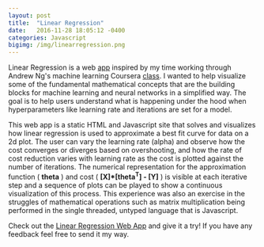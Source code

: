 ```yaml
---
layout: post
title:  "Linear Regression"
date:   2016-11-28 18:05:12 -0400
categories: Javascript
bigimg: /img/linearregression.png
---
```

Linear Regression is a web [app][linear-regression] inspired by my time working through Andrew Ng's machine learning Coursera [class](https://www.coursera.org/learn/machine-learning). I wanted to help visualize some of the fundamental mathematical concepts that are the building blocks for machine learning and neural networks in a simplified way. The goal is to help users understand what is happening under the hood when hyperparameters like learning rate and iterations are set for a model.


This web app is a static HTML and Javascript site that solves and visualizes how linear regression is used to approximate a best fit curve for data on a 2d plot. The user can vary the learning rate (alpha) and observe how the cost converges or diverges based on overshooting, and how the rate of cost reduction varies with learning rate as the cost is plotted against the number of iterations. The numerical representation for the approximation function ( **theta** ) and cost ( **[X]\*[theta<sup>T</sup>] - [Y]** ) is visible at each iterative step and a sequence of plots can be played to show a continuous visualization of this process. This experience was also an exercise in the struggles of mathematical operations such as matrix multiplication being performed in the single threaded, untyped language that is Javascript.


Check out the [Linear Regression Web App][linear-regression] and give it a try! If you have any feedback feel free to send it my way.

[linear-regression]: http://chrissebesta.com/plain-regression
